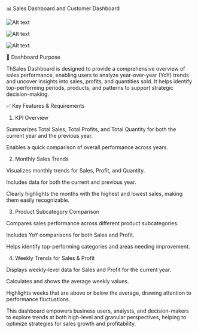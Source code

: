 📊 Sales Dashboard and Customer Dashboard

![Alt text](path/to/image.png)

![Alt text](path/to/image.png)

![Alt text](path/to/image.png)

🎯 Dashboard Purpose

ThSales Dashboard is designed to provide a comprehensive overview of sales performance, enabling users to analyze year-over-year (YoY) trends and uncover insights into sales, profits, and quantities sold. It helps identify top-performing periods, products, and patterns to support strategic decision-making.


✅ Key Features & Requirements

1. KPI Overview

Summarizes Total Sales, Total Profits, and Total Quantity for both the current year and the previous year.

Enables a quick comparison of overall performance across years.


2. Monthly Sales Trends

Visualizes monthly trends for Sales, Profit, and Quantity.

Includes data for both the current and previous year.

Clearly highlights the months with the highest and lowest sales, making them easily recognizable.

3. Product Subcategory Comparison

Compares sales performance across different product subcategories.

Includes YoY comparisons for both Sales and Profit.

Helps identify top-performing categories and areas needing improvement.

4. Weekly Trends for Sales & Profit

Displays weekly-level data for Sales and Profit for the current year.

Calculates and shows the average weekly values.

Highlights weeks that are above or below the average, drawing attention to performance fluctuations.

This dashboard empowers business users, analysts, and decision-makers to explore trends at both high-level and granular perspectives, helping to optimize strategies for sales growth and profitability.
